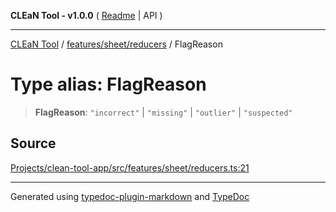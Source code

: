 **CLEaN Tool - v1.0.0** ( [Readme](../../../../README.md) \| API )

***

[CLEaN Tool](../../../../modules.md) / [features/sheet/reducers](../README.md) / FlagReason

# Type alias: FlagReason

> **FlagReason**: `"incorrect"` \| `"missing"` \| `"outlier"` \| `"suspected"`

## Source

[Projects/clean-tool-app/src/features/sheet/reducers.ts:21](https://github.com/yuckyh/clean-tool-app/)

***

Generated using [typedoc-plugin-markdown](https://www.npmjs.com/package/typedoc-plugin-markdown) and [TypeDoc](https://typedoc.org/)
